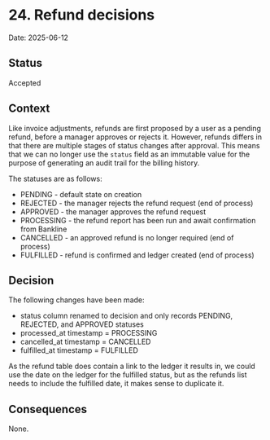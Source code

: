 # 24. Refund decisions

Date: 2025-06-12

## Status

Accepted

## Context

Like invoice adjustments, refunds are first proposed by a user as a pending refund, before a manager approves or rejects
it. However, refunds differs in that there are multiple stages of status changes after approval. This means that we can no
longer use the `status` field as an immutable value for the purpose of generating an audit trail for the billing history.

The statuses are as follows:
* PENDING - default state on creation
* REJECTED - the manager rejects the refund request (end of process)
* APPROVED - the manager approves the refund request
* PROCESSING - the refund report has been run and await confirmation from Bankline
* CANCELLED - an approved refund is no longer required (end of process)
* FULFILLED - refund is confirmed and ledger created (end of process)

## Decision

The following changes have been made:
* status column renamed to decision and only records PENDING, REJECTED, and APPROVED statuses
* processed_at timestamp = PROCESSING
* cancelled_at timestamp = CANCELLED
* fulfilled_at timestamp = FULFILLED

As the refund table does contain a link to the ledger it results in, we could use the date on the ledger for the fulfilled
status, but as the refunds list needs to include the fulfilled date, it makes sense to duplicate it.

## Consequences

None.
